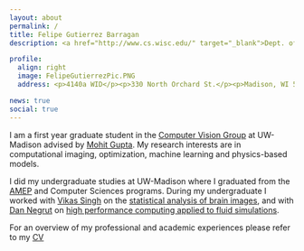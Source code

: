 ```yaml
---
layout: about
permalink: /
title: Felipe Gutierrez Barragan
description: <a href="http://www.cs.wisc.edu/" target="_blank">Dept. of Computer Sciences</a>. <a href="http://www.wisc.edu/" target="_blank">University of Wisconsin-Madison.</a>

profile:
  align: right
  image: FelipeGutierrezPic.PNG
  address: <p>4140a WID</p><p>330 North Orchard St.</p><p>Madison, WI 53715</p>

news: true
social: true
---
```


I am a first year graduate student in the [Computer Vision Group](http://wisionlab.cs.wisc.edu/) at UW-Madison advised by [Mohit Gupta](http://pages.cs.wisc.edu/~mohitg/). My research interests are in computational imaging, optimization, machine learning and physics-based models.

I did my undergraduate studies at UW-Madison where I graduated from the [AMEP](https://www.math.wisc.edu/amep) and Computer Sciences programs. During my undergraduate I worked with [Vikas Singh](https://www.biostat.wisc.edu/~vsingh/) on the [statistical analysis of brain images](http://felipegb94.github.io/RapidPT/), and with [Dan Negrut](http://homepages.cae.wisc.edu/~negrut/) on [high performance computing applied to fluid simulations](https://github.com/uwsbel/CharmSPH).

For an overview of my professional and academic experiences please refer to my <a class="page-link" href="{{ site.baseurl }}/assets/cv/FelipeGutierrezCV.pdf" target="_blank">CV</a>